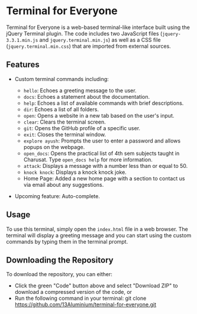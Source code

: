 # Terminal for Everyone

Terminal for Everyone is a web-based terminal-like interface built using the jQuery Terminal plugin. The code includes two JavaScript files (`jquery-3.3.1.min.js` and `jquery.terminal.min.js`) as well as a CSS file (`jquery.terminal.min.css`) that are imported from external sources.

## Features

- Custom terminal commands including:
  - `hello`: Echoes a greeting message to the user.
  - `docs`: Echoes a statement about the documentation.
  - `help`: Echoes a list of available commands with brief descriptions.
  - `dir`: Echoes a list of all folders.
  - `open`: Opens a website in a new tab based on the user's input.
  - `clear`: Clears the terminal screen.
  - `git`: Opens the GitHub profile of a specific user.
  - `exit`: Closes the terminal window.
  - `explore ayush`: Prompts the user to enter a password and allows popups on the webpage.
  - `open_docs`: Opens the practical list of 4th sem subjects taught in Charusat. Type `open_docs help` for more information.
  - `attack`: Displays a message with a number less than or equal to 50.
  - `knock knock`: Displays a knock knock joke.
  - Home Page: Added a new home page with a section to contact us via email about any suggestions.

- Upcoming feature:
  Auto-complete.

## Usage

To use this terminal, simply open the `index.html` file in a web browser. The terminal will display a greeting message and you can start using the custom commands by typing them in the terminal prompt.

## Downloading the Repository

To download the repository, you can either:

- Click the green "Code" button above and select "Download ZIP" to download a compressed version of the code, or
- Run the following command in your terminal:    git clone https://github.com/13Aluminium/terminal-for-everyone.git


